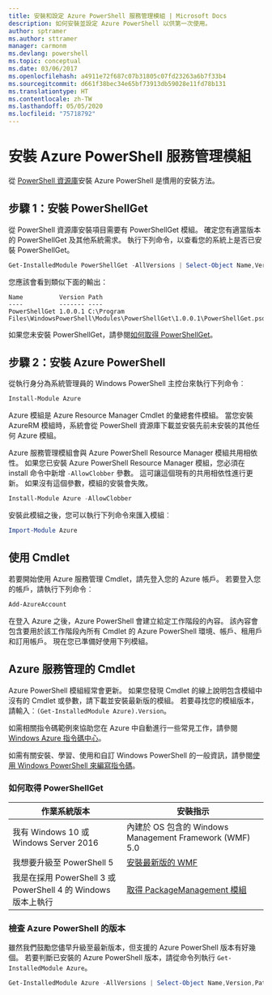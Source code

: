 ```yaml
---
title: 安裝和設定 Azure PowerShell 服務管理模組 | Microsoft Docs
description: 如何安裝並設定 Azure PowerShell 以供第一次使用。
author: sptramer
ms.author: sttramer
manager: carmonm
ms.devlang: powershell
ms.topic: conceptual
ms.date: 03/06/2017
ms.openlocfilehash: a4911e72f687c07b31805c07fd23263a6b7f33b4
ms.sourcegitcommit: d661f38bec34e65bf73913db59028e11fd78b131
ms.translationtype: HT
ms.contentlocale: zh-TW
ms.lasthandoff: 05/05/2020
ms.locfileid: "75718792"
---
```

# <a name="installing-the-azure-powershell-service-management-module"></a>安裝 Azure PowerShell 服務管理模組

從 [PowerShell 資源庫](https://www.powershellgallery.com/)安裝 Azure PowerShell 是慣用的安裝方法。

## <a name="step-1-install-powershellget"></a>步驟 1：安裝 PowerShellGet

從 PowerShell 資源庫安裝項目需要有 PowerShellGet 模組。 確定您有適當版本的 PowerShellGet 及其他系統需求。 執行下列命令，以查看您的系統上是否已安裝 PowerShellGet。

```powershell
Get-InstalledModule PowerShellGet -AllVersions | Select-Object Name,Version,Path
```

您應該會看到類似下面的輸出：

```output
Name          Version Path
----          ------- ----
PowerShellGet 1.0.0.1 C:\Program Files\WindowsPowerShell\Modules\PowerShellGet\1.0.0.1\PowerShellGet.psd1
```

如果您未安裝 PowerShellGet，請參閱[如何取得 PowerShellGet](#how-to-get-powershellget)。

## <a name="step-2-install-azure-powershell"></a>步驟 2：安裝 Azure PowerShell

從執行身分為系統管理員的 Windows PowerShell 主控台來執行下列命令︰

```powershell
Install-Module Azure
```

Azure 模組是 Azure Resource Manager Cmdlet 的彙總套件模組。 當您安裝 AzureRM 模組時，系統會從 PowerShell 資源庫下載並安裝先前未安裝的其他任何 Azure 模組。

Azure 服務管理模組會與 Azure PowerShell Resource Manager 模組共用相依性。 如果您已安裝 Azure PowerShell Resource Manager 模組，您必須在 install 命令中新增 `-AllowClobber` 參數。 這可讓這個現有的共用相依性進行更新。 如果沒有這個參數，模組的安裝會失敗。

```powershell
Install-Module Azure -AllowClobber
```

安裝此模組之後，您可以執行下列命令來匯入模組︰

```powershell
Import-Module Azure
```

## <a name="to-use-the-cmdlets"></a>使用 Cmdlet

若要開始使用 Azure 服務管理 Cmdlet，請先登入您的 Azure 帳戶。 若要登入您的帳戶，請執行下列命令︰

```powershell
Add-AzureAccount
```

在登入 Azure 之後，Azure PowerShell 會建立給定工作階段的內容。 該內容會包含要用於該工作階段內所有 Cmdlet 的 Azure PowerShell 環境、帳戶、租用戶和訂用帳戶。 現在您已準備好使用下列模組。

## <a name="azure-service-management-cmdlets"></a>Azure 服務管理的 Cmdlet

Azure PowerShell 模組經常會更新。 如果您發現 Cmdlet 的線上說明包含模組中沒有的 Cmdlet 或參數，請下載並安裝最新版的模組。 若要尋找您的模組版本，請輸入︰`(Get-InstalledModule Azure).Version`。

如需相關指令碼範例來協助您在 Azure 中自動進行一些常見工作，請參閱 [Windows Azure 指令碼中心](http://www.windowsazure.com/documentation/scripts/)。

如需有關安裝、學習、使用和自訂 Windows PowerShell 的一般資訊，請參閱[使用 Windows PowerShell 來編寫指令碼](https://go.microsoft.com/fwlink/p/?linkid=320210)。

### <a name="how-to-get-powershellget"></a>如何取得 PowerShellGet

|作業系統版本|安裝指示|
|---|---|
|我有 Windows 10 或 Windows Server 2016|內建於 OS 包含的 Windows Management Framework (WMF) 5.0|
|我想要升級至 PowerShell 5|[安裝最新版的 WMF](https://www.microsoft.com/download/details.aspx?id=54616)|
|我是在採用 PowerShell 3 或 PowerShell 4 的 Windows 版本上執行|[取得 PackageManagement 模組](https://go.microsoft.com/fwlink/?LinkID=746217)|

<div id="helpmechoose"/>

### <a name="checking-the-version-of-azure-powershell"></a>檢查 Azure PowerShell 的版本

雖然我們鼓勵您儘早升級至最新版本，但支援的 Azure PowerShell 版本有好幾個。 若要判斷已安裝的 Azure PowerShell 版本，請從命令列執行 `Get-InstalledModule Azure`。

```powershell
Get-InstalledModule Azure -AllVersions | Select-Object Name,Version,Path
```

